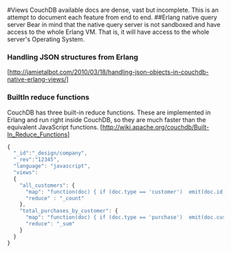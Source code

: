 #Views
CouchDB available docs are dense, vast but incomplete. This is an attempt to document each feature from end to end.
##Erlang native query server
Bear in mind that the native query server is not sandboxed and have access to the whole Erlang VM. That is, it will have access to the whole server's Operating System.
### Handling JSON structures from Erlang
[http://jamietalbot.com/2010/03/18/handling-json-objects-in-couchdb-native-erlang-views/]

### BuiltIn reduce functions
CouchDB has three built-in reduce functions. These are implemented in Erlang and run right inside CouchDB, so they are much faster than the equivalent JavaScript functions.
[http://wiki.apache.org/couchdb/Built-In_Reduce_Functions]
```javascript
{
  "_id":"_design/company",
  "_rev":"12345",
  "language": "javascript",
  "views":
  {
    "all_customers": {
      "map": "function(doc) { if (doc.type == 'customer')  emit(doc.id, 1) }",
      "reduce" : "_count"
    },
    "total_purchases_by_customer": {
      "map": "function(doc) { if (doc.type == 'purchase')  emit(doc.customer_id, doc.amount) }",
      "reduce": "_sum"
    }
  }
}
```
